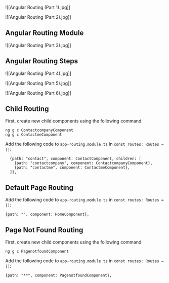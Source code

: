 ![[Angular Routing (Part 1).jpg]]

![[Angular Routing (Part 2).jpg]]

## Angular Routing Module

![[Angular Routing (Part 3).jpg]]

## Angular Routing Steps

![[Angular Routing (Part 4).jpg]]

![[Angular Routing (Part 5).jpg]]

![[Angular Routing (Part 6).jpg]]

## Child Routing

First, create new child components using the following command: 

```CMD
ng g c ContactcompanyComponent
ng g c ContactmeComponent
```

Add the following code to `app-routing.module.ts` in `const routes: Routes = []`:

```TS
  {path: "contact", component: ContactComponent, children: [
    {path: "contactcompany", component: ContactcompanyComponent},
    {path: "contactme", component: ContactmeComponent},
  ]},
```

## Default Page Routing

Add the following code to `app-routing.module.ts` in `const routes: Routes = []`:

```TS
{path: "", component: HomeComponent},
```

## Page Not Found Routing

First, create new child components using the following command: 

```CMD
ng g c PagenotfoundComponent
```

Add the following code to `app-routing.module.ts` in `const routes: Routes = []`:

```TS
{path: "**", component: PagenotfoundComponent},
```